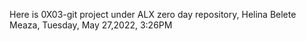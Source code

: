 Here is 0X03-git project under ALX zero day repository, Helina Belete Meaza, Tuesday, May 27,2022, 3:26PM
